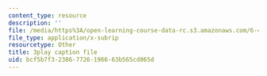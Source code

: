```yaml
---
content_type: resource
description: ''
file: /media/https%3A/open-learning-course-data-rc.s3.amazonaws.com/6-450-principles-of-digital-communications-i-fall-2006/bcf5b7f323867726196663b565cd065d_QstZW4N4SX8.srt
file_type: application/x-subrip
resourcetype: Other
title: 3play caption file
uid: bcf5b7f3-2386-7726-1966-63b565cd065d
---
```

